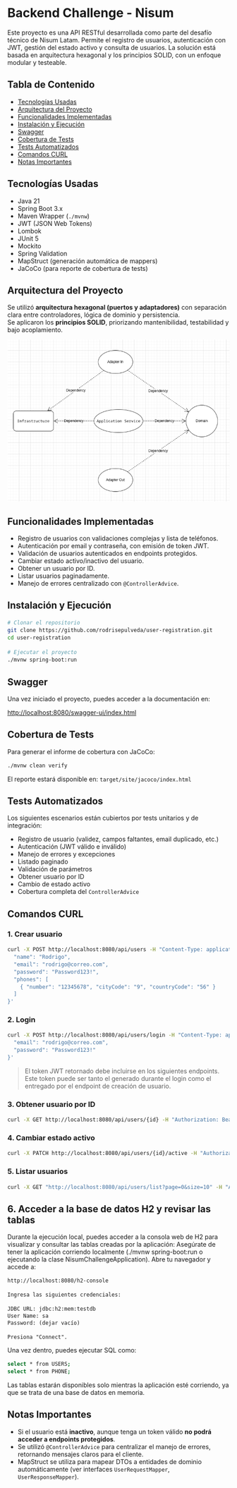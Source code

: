 # Backend Challenge - Nisum

Este proyecto es una API RESTful desarrollada como parte del desafío técnico de Nisum Latam. Permite el registro de usuarios, autenticación con JWT, gestión del estado activo y consulta de usuarios. La solución está basada en arquitectura hexagonal y los principios SOLID, con un enfoque modular y testeable.

## Tabla de Contenido

- [Tecnologías Usadas](#tecnologías-usadas)
- [Arquitectura del Proyecto](#arquitectura-del-proyecto)
- [Funcionalidades Implementadas](#funcionalidades-implementadas)
- [Instalación y Ejecución](#instalación-y-ejecución)
- [Swagger](#swagger)
- [Cobertura de Tests](#cobertura-de-tests)
- [Tests Automatizados](#tests-automatizados)
- [Comandos CURL](#comandos-curl)
- [Notas Importantes](#notas-importantes)

## Tecnologías Usadas

- Java 21
- Spring Boot 3.x
- Maven Wrapper (`./mvnw`)
- JWT (JSON Web Tokens)
- Lombok
- JUnit 5
- Mockito
- Spring Validation
- MapStruct (generación automática de mappers)
- JaCoCo (para reporte de cobertura de tests)

## Arquitectura del Proyecto

Se utilizó **arquitectura hexagonal (puertos y adaptadores)** con separación clara entre controladores, lógica de dominio y persistencia.  
Se aplicaron los **principios SOLID**, priorizando mantenibilidad, testabilidad y bajo acoplamiento.

![Arquitectura Hexagonal](docs/arquitectura-hexagonal.png)

## Funcionalidades Implementadas

- Registro de usuarios con validaciones complejas y lista de teléfonos.
- Autenticación por email y contraseña, con emisión de token JWT.
- Validación de usuarios autenticados en endpoints protegidos.
- Cambiar estado activo/inactivo del usuario.
- Obtener un usuario por ID.
- Listar usuarios paginadamente.
- Manejo de errores centralizado con `@ControllerAdvice`.

## Instalación y Ejecución

```bash
# Clonar el repositorio
git clone https://github.com/rodrisepulveda/user-registration.git
cd user-registration

# Ejecutar el proyecto
./mvnw spring-boot:run
```

## Swagger

Una vez iniciado el proyecto, puedes acceder a la documentación en:

[http://localhost:8080/swagger-ui/index.html](http://localhost:8080/swagger-ui/index.html)

## Cobertura de Tests

Para generar el informe de cobertura con JaCoCo:

```bash
./mvnw clean verify
```

El reporte estará disponible en: `target/site/jacoco/index.html`

## Tests Automatizados

Los siguientes escenarios están cubiertos por tests unitarios y de integración:

- Registro de usuario (validez, campos faltantes, email duplicado, etc.)
- Autenticación (JWT válido e inválido)
- Manejo de errores y excepciones
- Listado paginado
- Validación de parámetros
- Obtener usuario por ID
- Cambio de estado activo
- Cobertura completa del `ControllerAdvice`

## Comandos CURL

### 1. Crear usuario

```bash
curl -X POST http://localhost:8080/api/users -H "Content-Type: application/json" -d '{
  "name": "Rodrigo",
  "email": "rodrigo@correo.com",
  "password": "Password123!",
  "phones": [
    { "number": "12345678", "cityCode": "9", "countryCode": "56" }
  ]
}'
```

### 2. Login

```bash
curl -X POST http://localhost:8080/api/users/login -H "Content-Type: application/json" -d '{
  "email": "rodrigo@correo.com",
  "password": "Password123!"
}'
```

> El token JWT retornado debe incluirse en los siguientes endpoints. Este token puede ser tanto el generado durante el login como el entregado por el endpoint de creación de usuario.

### 3. Obtener usuario por ID

```bash
curl -X GET http://localhost:8080/api/users/{id} -H "Authorization: Bearer <jwt>"
```

### 4. Cambiar estado activo

```bash
curl -X PATCH http://localhost:8080/api/users/{id}/active -H "Authorization: Bearer <jwt>" -H "Content-Type: application/json" -d '{ "active": true }'
```

### 5. Listar usuarios

```bash
curl -X GET "http://localhost:8080/api/users/list?page=0&size=10" -H "Authorization: Bearer <jwt>"
```

## 6. Acceder a la base de datos H2 y revisar las tablas

Durante la ejecución local, puedes acceder a la consola web de H2 para visualizar y consultar las tablas creadas por la aplicación:
	Asegúrate de tener la aplicación corriendo localmente (./mvnw spring-boot:run o ejecutando la clase NisumChallengeApplication).
	Abre tu navegador y accede a:
	
	http://localhost:8080/h2-console

	Ingresa las siguientes credenciales:

	JDBC URL: jdbc:h2:mem:testdb
	User Name: sa
	Password: (dejar vacío)

	Presiona "Connect".
	
Una vez dentro, puedes ejecutar SQL como:

```bash
select * from USERS;
select * from PHONE;
```
	
Las tablas estarán disponibles solo mientras la aplicación esté corriendo, ya que se trata de una base de datos en memoria.

## Notas Importantes

- Si el usuario está **inactivo**, aunque tenga un token válido **no podrá acceder a endpoints protegidos**.
- Se utilizó `@ControllerAdvice` para centralizar el manejo de errores, retornando mensajes claros para el cliente.
- MapStruct se utiliza para mapear DTOs a entidades de dominio automáticamente (ver interfaces `UserRequestMapper`, `UserResponseMapper`).

